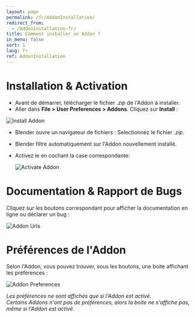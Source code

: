 ```yaml
---
layout: page
permalink: /fr/AddonInstallation/
redirect_from:
  - /AddonInstallation-fr/
title: Comment installer un Addon ?
in_menu: false
sort: 1
lang: fr
ref: AddonInstallation
---
```


# Installation & Activation
* Avant de démarrer, télécharger le fichier *.zip* de l'Addon à installer.  
* Aller dans **File > User Preferences > Addons**. Cliquez sur **Install** :  

![Install Addon]({{site.base_url}}/assets/img/AddonInstallation/install_addon.png)  

* Blender ouvre un navigateur de fichiers : Selectionnez le fichier *.zip*.  
* Blender filtre automatiquement sur l'Addon nouvellement installé.
* Activez le en cochant la case correspondante:

  ![Activate Addon]({{site.base_url}}/assets/img/AddonInstallation/active_addon.png)  

# Documentation & Rapport de Bugs

Cliquez sur les boutons correspondant pour afficher la documentation en ligne ou déclarer un bug :  

![Addon Urls]({{site.base_url}}/assets/img/AddonInstallation/addon_urls.png)

# Préférences de l'Addon

Selon l'Addon, vous pouvez trouver, sous les boutons, une boite affichant les préférences :  

![Addon Preferences]({{site.base_url}}/assets/img/AddonInstallation/addon_userprefs_and_urls.png)

*Les préférences ne sont affichés que si l'Addon est activé.*  
*Certains Addons n'ont pas de préférences, alors la boite ne s'affiche pas,  
même si l'Addon est activé.*  
